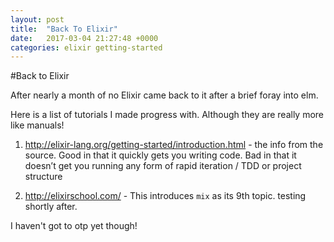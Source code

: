 ```yaml
---
layout: post
title:  "Back To Elixir"
date:   2017-03-04 21:27:48 +0000
categories: elixir getting-started
---
```

#Back to Elixir

After nearly a month of no Elixir came back to it after a brief foray into elm.

Here is a list of tutorials I made progress with. Although they are really more like manuals!

1.	http://elixir-lang.org/getting-started/introduction.html - the info from the source. Good in that it quickly gets you writing code. Bad in that it doesn’t get you running any form of rapid iteration / TDD or project structure

2.	http://elixirschool.com/ - This introduces `mix` as its 9th topic. testing shortly after.

I haven't got to otp yet though!
